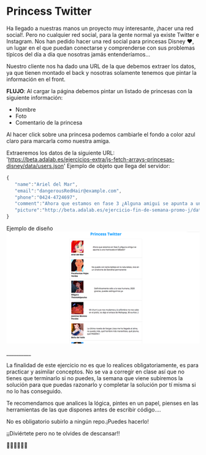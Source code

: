# Princess Twitter 
Ha llegado a nuestras manos un proyecto muy interesante, ¡hacer una red social!. Pero no cualquier red social, para la gente normal ya existe Twitter e Instagram. Nos han pedido hacer una red social para princesas Disney ❤️, un lugar en el que puedan conectarse y comprenderse con sus problemas típicos del día a día que nosotras jamás entenderíamos...

Nuestro cliente nos ha dado una URL de la que debemos extraer los datos, ya que tienen montado el back y nosotras solamente tenemos que pintar la información en el front.

**FLUJO**:
Al cargar la página debemos pintar un listado de princesas con la siguiente información:
- Nombre
- Foto
- Comentario de la princesa

Al hacer click sobre una princesa podemos cambiarle el fondo a color azul claro para marcarla como nuestra amiga.

Extraeremos los datos de la siguiente URL: 'https://beta.adalab.es/ejercicios-extra/js-fetch-arrays-princesas-disney/data/users.json'
Ejemplo de objeto que llega del servidor:

 ```js
{
	"name":"Ariel del Mar",
	"email":"dangerousRedHair@example.com",
	"phone":"0424-4724697",
	"comment":"Ahora que estamos en fase 3 ¿Alguna amigui se apunta a una mariscada el Sábado?",
	"picture":"http://beta.adalab.es/ejercicio-fin-de-semana-promo-j/data/images/ariel.jpg"
}
```

Ejemplo de diseño
![Ejemplo de diseño](princess-twitter.png)

\_\_\_\_\_\_\_\_\_\_

La finalidad de este ejercicio no es que lo realices obligatoriamente, es para practicar y asimilar conceptos. No se va a corregir en clase así que no tienes que terminarlo si no puedes, la semana que viene subiremos la solución para que puedas razonarlo y completar la solución por tí misma si no lo has conseguido.

Te recomendamos que analices la lógica, pintes en un papel, pienses en las herramientas de las que dispones antes de escribir código....

No es obligatorio subirlo a ningún repo.¡Puedes hacerlo!

¡¡Diviértete pero no te olvides de descansar!!

🦄🦄🦄💩💩💩
